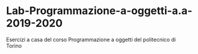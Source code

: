 # Lab-Programmazione-a-oggetti-a.a-2019-2020
Esercizi a casa del corso Programmazione a oggetti del politecnico di Torino
